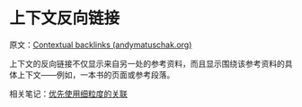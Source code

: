 # 上下文反向链接

原文：[Contextual backlinks (andymatuschak.org)](https://notes.andymatuschak.org/z3RzQhmjeRxXVAAy81aUSKARwJL8dikdJG4VG)

上下文的反向链接不仅显示来自另一处的参考资料，而且显示围绕该参考资料的具体上下文——例如，一本书的页面或参考段落。

相关笔记：[优先使用细粒度的关联](https://notes.andymatuschak.org/z68tVM68dEAuH4acs7HY6K76tTVzBdoBGKMZB)